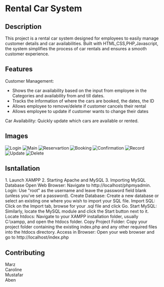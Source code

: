 <h1>Rental Car System</h1>

**Description**
-
This project is a rental car system designed for employees to easily manage customer details and car availabilities. Built with HTML,CSS,PHP,Javascript, the system simplifies the process of car rentals and ensures a smooth customer experience.

**Features**
-
Customer Management: 
- Shows the car availability based on the input from employee in the Categories and availability from and till dates.
- Tracks the information of where the cars are booked, the dates, the ID
- Allows employee to remove/delete if customer cancels their rental
- Allows employee to update if customer wants to change their dates
  
Car Availability: Quickly update which cars are available or rented.

**Images**
-
![Login](https://github.com/Marxz13/Car-Rental/assets/141631535/a119a15a-fdd9-4ddd-9683-1d0e42d11df3)
![Main](https://github.com/Marxz13/Car-Rental/assets/141631535/ddcaf9ee-214d-4236-940c-a35e6707ac64)
![Reservartion](https://github.com/Marxz13/Car-Rental/assets/141631535/3d745356-76c3-4102-8ffa-f93ef9327edb)
![Booking](https://github.com/Marxz13/Car-Rental/assets/141631535/a12e7ac7-5735-480c-93f9-3cf567036cfd)
![Confirmation](https://github.com/Marxz13/Car-Rental/assets/141631535/aebfb3f2-eab7-45af-a50f-63766da59594)
![Record](https://github.com/Marxz13/Car-Rental/assets/141631535/364252fd-87f1-494b-90a9-6375a9b6d3ea)
![Update](https://github.com/Marxz13/Car-Rental/assets/141631535/cb867652-8660-4a98-91d8-8090a2d15b6e)
![Delete](https://github.com/Marxz13/Car-Rental/assets/141631535/cf8513ae-15f2-42b6-a022-c6c36b00b089)

<h2>Isntallation</h2>
1. Launch XAMPP
2. Starting Apache and MySQL
3. Importing MySQL Database
Open Web Browser: Navigate to http://localhost/phpmyadmin.
Login: Use "root" as the username and leave the password field blank (unless you've set a password).
Create Database: Create a new database or select an existing one where you wish to import your SQL file.
Import SQL: Click on the Import tab, browse for your .sql file and click Go.
Start MySQL: Similarly, locate the MySQL module and click the Start button next to it.
Locate htdocs: Navigate to your XAMPP installation folder, usually C:\xampp, and open the htdocs folder.
Copy Project Folder: Copy your project folder containing the existing index.php and any other required files into the htdocs directory.
Access in Browser: Open your web browser and go to http://localhost/index.php

**Contributing**
-
Marz <br>
Caroline <br>
Mustafar <br>
Aben
